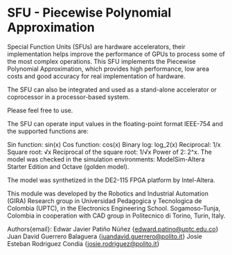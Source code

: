 # SFU - Piecewise Polynomial Approximation

Special Function Units (SFUs) are hardware accelerators, their implementation helps improve the performance of GPUs to process some of the most complex operations. This SFU implements the Piecewise Polynomial Approximation, which provides high performance, low area costs and good accuracy for real implementation of hardware.

The SFU can also be integrated and used as a stand-alone accelerator or coprocessor in a processor-based system.

Please feel free to use.

The SFU can operate input values in the floating-point format IEEE-754 and the supported functions are:

Sin function: sin(x)
Cos function: cos(x)
Binary log: log_2(x)
Reciprocal: 1/x
Square root: √x
Reciprocal of the square root: 1/√x
Power of 2: 2^x.
The model was checked in the simulation environments: ModelSim-Altera Starter Edition and Octave (golden model).

The model was synthetized in the DE2-115 FPGA platform by Intel-Altera.

This module was developed by the Robotics and Industrial Automation (GIRA) Research group in Universidad Pedagogica y Tecnologica de Colombia (UPTC), in the Electronics Engineering School. Sogamoso-Tunja, Colombia in cooperation with CAD group in Politecnico di Torino, Turin, Italy.

Authors{email}:
Edwar Javier Patiño Núñez {edward.patino@uptc.edu.co}
Juan David Guerrero Balaguera {juandavid.guerrero@polito.it}
Josie Esteban Rodriguez Condia {josie.rodriguez@polito.it}
